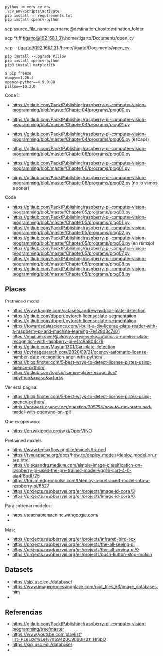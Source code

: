 

```
python -m venv cv_env
.\cv_env\Scripts\activate 
pip install -r requirements.txt
pip install opencv-python
```


scp source_file_name username@destination_host:destination_folder

scp *.tiff tigarto@192.168.1.31:/home/tigarto/Documents/open_cv

scp -r tigarto@192.168.1.31:/home/tigarto/Documents/open_cv .


```
pip install --upgrade Pillow
pip install opencv-python
pip3 install matplotlib
```

```
$ pip freeze
numpy==1.26.4
opencv-python==4.9.0.80
pillow==10.2.0
```

Code 1: 
* https://github.com/PacktPublishing/raspberry-pi-computer-vision-programming/blob/master/Chapter04/programs/prog00.py
* https://github.com/PacktPublishing/raspberry-pi-computer-vision-programming/blob/master/Chapter04/programs/prog01.py
* https://github.com/PacktPublishing/raspberry-pi-computer-vision-programming/blob/master/Chapter04/programs/prog05.py (escape)


* https://github.com/PacktPublishing/raspberry-pi-computer-vision-programming/blob/master/Chapter06/programs/prog00.py
* https://github.com/PacktPublishing/raspberry-pi-computer-vision-programming/blob/master/Chapter06/programs/prog01.py
* https://github.com/PacktPublishing/raspberry-pi-computer-vision-programming/blob/master/Chapter06/programs/prog02.py (no lo vamos a poner)




Code 
* https://github.com/PacktPublishing/raspberry-pi-computer-vision-programming/blob/master/Chapter05/programs/prog00.py
* https://github.com/PacktPublishing/raspberry-pi-computer-vision-programming/blob/master/Chapter05/programs/prog01.py
* https://github.com/PacktPublishing/raspberry-pi-computer-vision-programming/blob/master/Chapter05/programs/prog02.py
* https://github.com/PacktPublishing/raspberry-pi-computer-vision-programming/blob/master/Chapter05/programs/prog06.py (en remojo)
* https://github.com/PacktPublishing/raspberry-pi-computer-vision-programming/blob/master/Chapter05/programs/prog07.py
* https://github.com/PacktPublishing/raspberry-pi-computer-vision-programming/blob/master/Chapter05/programs/prog08.py
* https://github.com/PacktPublishing/raspberry-pi-computer-vision-programming/blob/master/Chapter05/programs/prog08.py


## Placas

Pretrained model

* https://www.kaggle.com/datasets/andrewmvd/car-plate-detection
* https://github.com/dbpprt/pytorch-licenseplate-segmentation
* https://github.com/dbpprt/pytorch-licenseplate-segmentation
* https://towardsdatascience.com/i-built-a-diy-license-plate-reader-with-a-raspberry-pi-and-machine-learning-7e428d3c7401
* https://medium.com/@alexey.yeryomenko/automatic-number-plate-recognition-with-raspberry-pi-e1ac8a804c79
* https://github.com/Mastan1301/Car-plate-detection
* https://pyimagesearch.com/2020/09/21/opencv-automatic-license-number-plate-recognition-anpr-with-python/
* https://blog.finxter.com/5-best-ways-to-detect-license-plates-using-opencv-python/
* https://github.com/topics/license-plate-recognition?l=python&o=asc&s=forks


Ver esta pagina: 
* https://blog.finxter.com/5-best-ways-to-detect-license-plates-using-opencv-python/
* https://answers.opencv.org/question/205754/how-to-run-pretrained-model-with-openvino-on-rpi/

Que es openvino:
* https://en.wikipedia.org/wiki/OpenVINO

Pretrained models:
* https://www.tensorflow.org/lite/models/trained
* https://tvm.apache.org/docs/how_to/deploy_models/deploy_model_on_rasp.html
* https://oleksandrg.medium.com/simple-image-classification-on-raspberry-pi-used-the-pre-trained-model-vgg16-part-4-0-afa4f8bdf775
* https://forum.edgeimpulse.com/t/deploy-a-pretrained-model-into-a-raspberry-pi/6527
* https://projects.raspberrypi.org/en/projects/image-id-coral/3
* https://projects.raspberrypi.org/en/projects/image-id-coral/0

Para entrenar modelos:
* https://teachablemachine.withgoogle.com/
* 

Mas:
* https://projects.raspberrypi.org/en/projects/infrared-bird-box
* https://projects.raspberrypi.org/en/projects/the-all-seeing-pi
* https://projects.raspberrypi.org/en/projects/the-all-seeing-pi/0
* https://projects.raspberrypi.org/en/projects/push-button-stop-motion


## Datasets

* https://sipi.usc.edu/database/
* https://www.imageprocessingplace.com/root_files_V3/image_databases.htm
* 

## Referencias

* https://github.com/PacktPublishing/raspberry-pi-computer-vision-programming/tree/master
* https://www.youtube.com/playlist?list=PLeLcvrwLe187nS94zlJC9u9QHBz_Hr3pO
* https://sipi.usc.edu/database/
* 